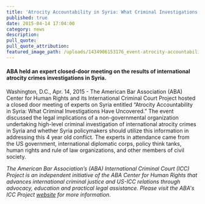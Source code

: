 ```yaml
---
title: 'Atrocity Accountability in Syria: What Criminal Investigations Have Uncovered'
published: true
date: 2015-04-14 17:04:00
category: news
description:
pull_quote:
pull_quote_attribution:
featured_image_path: /uploads/1434906153176_event-atrocity-accountability-syria-2a-1600x900.jpg
---
```


#### ABA held an expert closed-door meeting on the results of international atrocity crimes investigations in Syria.

Washington, D.C., Apr. 14, 2015 - The American Bar Association (ABA) Center for Human Rights and its International Criminal Court Project hosted a closed door meeting of experts on Syria entitled “Atrocity Accountability in Syria: What Criminal Investigations Have Uncovered.” The event discussed the legal implications of a non-governmental organization undertaking high-level criminal investigation of international atrocity crimes in Syria and whether Syria policymakers should utilize this information in addressing this 4 year old conflict. The experts in attendance came from the US government, international diplomatic corps, policy think tanks, human rights and rule of law organizations, and other members of civil society.

*The American Bar Association’s (ABA) International Criminal Court (ICC) Project is an independent initiative of the ABA Center for Human Rights that advances international criminal justice and US-ICC relations through advocacy, education and practical legal assistance. Please visit the ABA's ICC Project [website](http://www.aba-icc.org/) for more information.*
